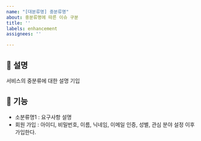 ```yaml
---
name: "[대분류명] 중분류명"
about: 중분류명에 따른 이슈 구분
title: ''
labels: enhancement
assignees: ''

---
```


## 📂 설명 
서비스의 중분류에 대한 설명 기입

## 📌 기능
- 소분류명1 : 요구사항 설명
- 회원 가입 : 아이디, 비밀번호, 이름, 닉네임, 이메일 인증, 성별, 관심 분야 설정 이후 가입한다.
